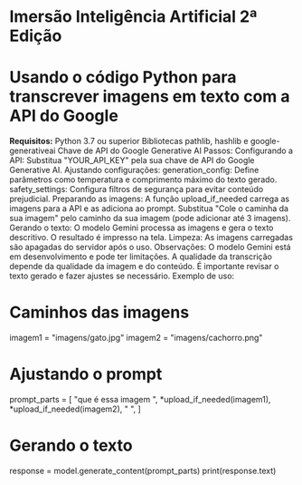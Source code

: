 # Imersão Inteligência Artificial 2ª Edição

# Usando o código Python para transcrever imagens em texto com a API do Google
**Requisitos:**
Python 3.7 ou superior
Bibliotecas pathlib, hashlib e google-generativeai
Chave de API do Google Generative AI
Passos:
Configurando a API:
Substitua "YOUR_API_KEY" pela sua chave de API do Google Generative AI.
Ajustando configurações:
generation_config: Define parâmetros como temperatura e comprimento máximo do texto gerado.
safety_settings: Configura filtros de segurança para evitar conteúdo prejudicial.
Preparando as imagens:
A função upload_if_needed carrega as imagens para a API e as adiciona ao prompt.
Substitua "Cole o caminha da sua imagem" pelo caminho da sua imagem (pode adicionar até 3 imagens).
Gerando o texto:
O modelo Gemini processa as imagens e gera o texto descritivo.
O resultado é impresso na tela.
Limpeza:
As imagens carregadas são apagadas do servidor após o uso.
Observações:
O modelo Gemini está em desenvolvimento e pode ter limitações.
A qualidade da transcrição depende da qualidade da imagem e do conteúdo.
É importante revisar o texto gerado e fazer ajustes se necessário.
Exemplo de uso:
# Caminhos das imagens
imagem1 = "imagens/gato.jpg"
imagem2 = "imagens/cachorro.png"

# Ajustando o prompt
prompt_parts = [
    "que é essa imagem ",
    *upload_if_needed(imagem1),
    *upload_if_needed(imagem2),
    " ",
]

# Gerando o texto
response = model.generate_content(prompt_parts)
print(response.text)

